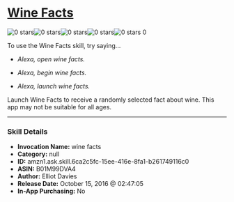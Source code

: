 # [Wine Facts](http://alexa.amazon.com/#skills/amzn1.ask.skill.6ca2c5fc-15ee-416e-8fa1-b261749116c0)
![0 stars](../../images/ic_star_border_black_18dp_1x.png)![0 stars](../../images/ic_star_border_black_18dp_1x.png)![0 stars](../../images/ic_star_border_black_18dp_1x.png)![0 stars](../../images/ic_star_border_black_18dp_1x.png)![0 stars](../../images/ic_star_border_black_18dp_1x.png) 0

To use the Wine Facts skill, try saying...

* *Alexa, open wine facts.*

* *Alexa, begin wine facts.*

* *Alexa, launch wine facts.*

Launch Wine Facts to receive a randomly selected fact about wine. This app may not be suitable for all ages.

***

### Skill Details

* **Invocation Name:** wine facts
* **Category:** null
* **ID:** amzn1.ask.skill.6ca2c5fc-15ee-416e-8fa1-b261749116c0
* **ASIN:** B01M99DVA4
* **Author:** Elliot Davies
* **Release Date:** October 15, 2016 @ 02:47:05
* **In-App Purchasing:** No
